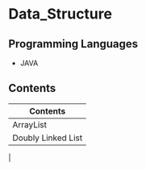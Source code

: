 # Data_Structure

## Programming Languages
* JAVA

## Contents
|Contents|
|--------|
|ArrayList|
|Doubly Linked List|
|
